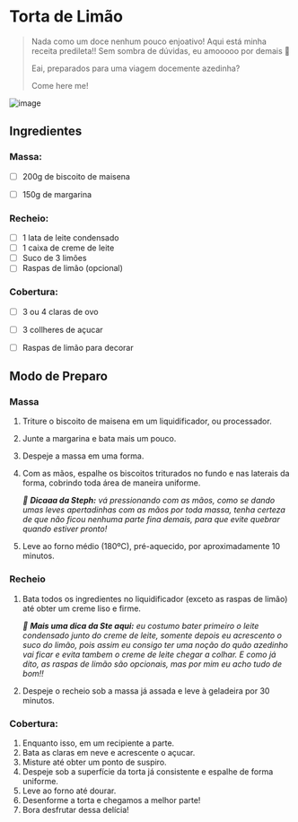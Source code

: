 # Torta de Limão  

> Nada como um doce nenhum pouco enjoativo! Aqui está minha receita predileta!! Sem sombra de dúvidas, eu amooooo por demais :blue_heart:
>
> Eai, preparados para uma viagem docemente azedinha?
>
> 
>
> Come here me! 

![image](https://user-images.githubusercontent.com/91392505/157164419-db9d63f1-681e-4089-929f-dab550b21b6d.png)

## **Ingredientes**

### Massa:

- [ ] 200g de biscoito de maisena
- [ ] 150g de margarina


### Recheio:

- [ ] 1 lata de leite condensado
- [ ] 1 caixa de creme de leite
- [ ] Suco de 3 limões
- [ ] Raspas de limão (opcional)

### Cobertura:

- [ ] 3 ou 4 claras de ovo 
- [ ] 3 collheres de açucar
- [ ] Raspas de limão para decorar



## Modo de Preparo

### Massa

1. Triture o biscoito de maisena em um liquidificador, ou processador.
2. Junte a margarina e bata mais um pouco.
3. Despeje a massa em uma forma.
4. Com as mãos, espalhe os biscoitos triturados no fundo e nas laterais da forma, cobrindo toda área de maneira uniforme. 

   *:star2: **Dicaaa da Steph:** vá pressionando com as mãos, como se dando umas leves apertadinhas com as mãos por toda massa, tenha certeza de que não ficou nenhuma parte fina demais, para que evite quebrar quando estiver pronto!*
5. Leve ao forno médio (180ºC), pré-aquecido, por aproximadamente 10 minutos.

### Recheio

1. Bata todos os ingredientes no liquidificador (exceto as raspas de limão) até obter um creme liso e firme.

   *:star2: **Mais uma dica da Ste aqui:** eu costumo bater primeiro o leite condensado junto do creme de leite, somente depois eu acrescento o suco do limão, pois assim eu consigo ter uma noção do quão azedinho vai ficar e evita tambem o creme de leite chegar a colhar. E como já dito, as raspas de limão são opcionais, mas por mim eu acho tudo de bom!!* 
2. Despeje o recheio sob a massa já assada e leve à geladeira por 30 minutos.

### Cobertura:

1. Enquanto isso, em um recipiente a parte.
2. Bata as claras em neve e acrescente o açucar.
3. Misture até obter um ponto de suspiro.
4. Despeje sob a superfície da torta já consistente e espalhe de forma uniforme. 
5. Leve ao forno até dourar.
6. Desenforme a torta e chegamos a melhor parte! 
7. Bora desfrutar dessa delícia!
